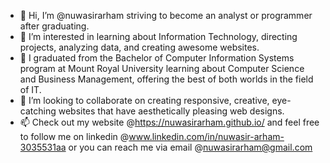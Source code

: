 - 👋 Hi, I’m @nuwasirarham striving to become an analyst or programmer after graduating. 
- 👀 I’m interested in learning about Information Technology, directing projects, analyzing data, and creating awesome websites. 
- 🌱 I graduated from the Bachelor of Computer Information Systems program at Mount Royal University learning about Computer Science and Business Management, offering the best of both worlds in the field of IT. 
- 💞️ I’m looking to collaborate on creating responsive, creative, eye-catching websites that have aesthetically pleasing web designs. 
- 📫 Check out my website @https://nuwasirarham.github.io/ and feel free to follow me on linkedin @www.linkedin.com/in/nuwasir-arham-3035531aa or you can reach me via email @nuwasirarham@gmail.com


